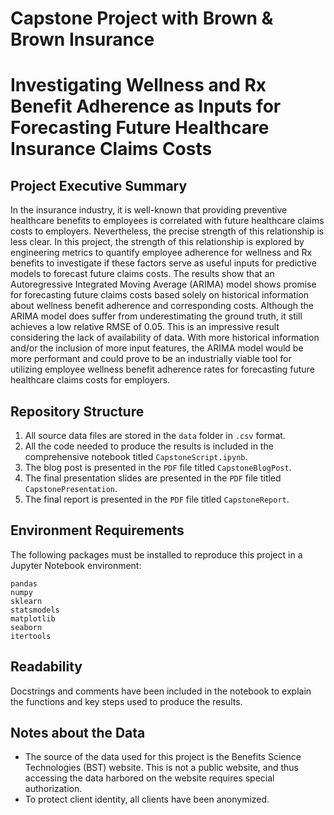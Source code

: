 # Capstone Project with Brown & Brown Insurance

# Investigating Wellness and Rx Benefit Adherence as Inputs for Forecasting Future Healthcare Insurance Claims Costs


## Project Executive Summary
In the insurance industry, it is well-known that providing preventive healthcare benefits to employees is correlated with future healthcare claims costs to employers. Nevertheless, the precise strength of this relationship is less clear. In this project, the strength of this relationship is explored by engineering metrics to quantify employee adherence for wellness and Rx benefits to investigate if these factors serve as useful inputs for predictive models to forecast future claims costs. The results show that an Autoregressive Integrated Moving Average (ARIMA) model shows promise for forecasting future claims costs based solely on historical information about wellness benefit adherence and corresponding costs. Although the ARIMA model does suffer from underestimating the ground truth, it still achieves a low relative RMSE of 0.05. This is an impressive result considering the lack of availability of data. With more historical information and/or the inclusion of more input features, the ARIMA model would be more performant and could prove to be an industrially viable tool for utilizing employee wellness benefit adherence rates for forecasting future healthcare claims costs for employers.


## Repository Structure
1. All source data files are stored in the `data` folder in `.csv` format.
2. All the code needed to produce the results is included in the comprehensive notebook titled `CapstoneScript.ipynb`.
3. The blog post is presented in the `PDF` file titled `CapstoneBlogPost`.
4. The final presentation slides are presented in the `PDF` file titled `CapstonePresentation`.
5. The final report is presented in the `PDF` file titled `CapstoneReport`.

## Environment Requirements
The following packages must be installed to reproduce this project in a Jupyter Notebook environment:
```
pandas
numpy
sklearn
statsmodels
matplotlib
seaborn
itertools
```
## Readability
Docstrings and comments have been included in the notebook to explain the functions and key steps used to produce the results. 

## Notes about the Data 
* The source of the data used for this project is the Benefits Science Technologies (BST) website. This is not a public website, and thus accessing the data harbored on the website requires special authorization.
* To protect client identity, all clients have been anonymized. 
